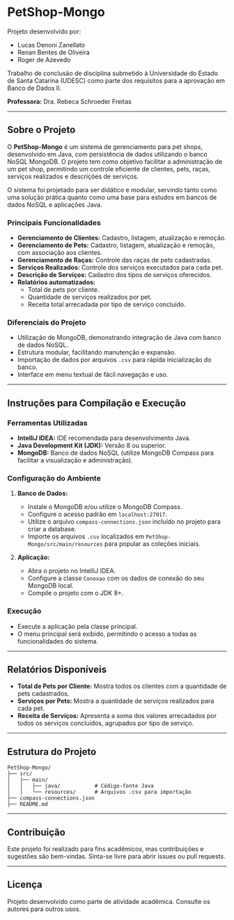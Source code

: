 # PetShop-Mongo

Projeto desenvolvido por:
- Lucas Denoni Zanellato
- Renan Bentes de Oliveira
- Roger de Azevedo

Trabalho de conclusão de disciplina submetido à Universidade do Estado de Santa Catarina (UDESC) como parte dos requisitos para a aprovação em Banco de Dados II.

**Professora:** Dra. Rebeca Schroeder Freitas

---

## Sobre o Projeto

O **PetShop-Mongo** é um sistema de gerenciamento para pet shops, desenvolvido em Java, com persistência de dados utilizando o banco NoSQL MongoDB. O projeto tem como objetivo facilitar a administração de um pet shop, permitindo um controle eficiente de clientes, pets, raças, serviços realizados e descrições de serviços.

O sistema foi projetado para ser didático e modular, servindo tanto como uma solução prática quanto como uma base para estudos em bancos de dados NoSQL e aplicações Java.

### Principais Funcionalidades

- **Gerenciamento de Clientes:** Cadastro, listagem, atualização e remoção.
- **Gerenciamento de Pets:** Cadastro, listagem, atualização e remoção, com associação aos clientes.
- **Gerenciamento de Raças:** Controle das raças de pets cadastradas.
- **Serviços Realizados:** Controle dos serviços executados para cada pet.
- **Descrição de Serviços:** Cadastro dos tipos de serviços oferecidos.
- **Relatórios automatizados:**
  - Total de pets por cliente.
  - Quantidade de serviços realizados por pet.
  - Receita total arrecadada por tipo de serviço concluído.

### Diferenciais do Projeto

- Utilização de MongoDB, demonstrando integração de Java com banco de dados NoSQL.
- Estrutura modular, facilitando manutenção e expansão.
- Importação de dados por arquivos `.csv` para rápida inicialização do banco.
- Interface em menu textual de fácil navegação e uso.

---

## Instruções para Compilação e Execução

### Ferramentas Utilizadas

- **IntelliJ IDEA:** IDE recomendada para desenvolvimento Java.
- **Java Development Kit (JDK):** Versão 8 ou superior.
- **MongoDB:** Banco de dados NoSQL (utilize MongoDB Compass para facilitar a visualização e administração).

### Configuração do Ambiente

1. **Banco de Dados:**
   - Instale o MongoDB e/ou utilize o MongoDB Compass.
   - Configure o acesso padrão em `localhost:27017`.
   - Utilize o arquivo `compass-connections.json` incluído no projeto para criar a database.
   - Importe os arquivos `.csv` localizados em `PetShop-Mongo/src/main/resources` para popular as coleções iniciais.

2. **Aplicação:**
   - Abra o projeto no IntelliJ IDEA.
   - Configure a classe `Conexao` com os dados de conexão do seu MongoDB local.
   - Compile o projeto com o JDK 8+.

### Execução

- Execute a aplicação pela classe principal.
- O menu principal será exibido, permitindo o acesso a todas as funcionalidades do sistema.

---

## Relatórios Disponíveis

- **Total de Pets por Cliente:** Mostra todos os clientes com a quantidade de pets cadastrados.
- **Serviços por Pets:** Mostra a quantidade de serviços realizados para cada pet.
- **Receita de Serviços:** Apresenta a soma dos valores arrecadados por todos os serviços concluídos, agrupados por tipo de serviço.

---

## Estrutura do Projeto

```
PetShop-Mongo/
├── src/
│   ├── main/
│   │   ├── java/           # Código-fonte Java
│   │   └── resources/      # Arquivos .csv para importação
├── compass-connections.json
├── README.md
```

---

## Contribuição

Este projeto foi realizado para fins acadêmicos, mas contribuições e sugestões são bem-vindas. Sinta-se livre para abrir issues ou pull requests.

---

## Licença

Projeto desenvolvido como parte de atividade acadêmica. Consulte os autores para outros usos.
